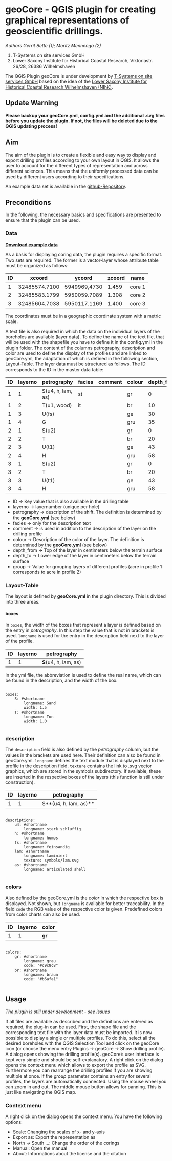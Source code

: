 # geoCore - QGIS plugin for creating graphical representations of geoscientific drillings.

*Authors Gerrit Bette (1); Moritz Mennenga (2)*

1. T-Systems on site services GmbH
2. Lower Saxony Institute for Historical Coastal Research, Viktoriastr. 26/28, 26386 Wilhelmshaven

The QGIS Plugin geoCore is under development by [T-Systems on site services GmbH](https://www.t-systems-onsite.de/) based on the idea of the [Lower Saxony Institute for Historical Coastal Research Wilhelmshaven (NIhK)](www.nihk.de).

## Update Warning
**Please backup your geoCore.yml, config.yml and the additional .svg files before you update the plugin. If not, the files will be deleted due to the QGIS updating process!**

## Aim

The aim of the plugin is to create a flexible and easy way to display and export drilling profiles according to your own layout in QGIS. It allows the user to account for the different types of representation and across different sciences. This means that the uniformly processed data can be used by different users according to their specifications.

An example data set is available in the [github-Repository](https://github.com/t-systems-on-site-services-gmbh/geoCore).


## Preconditions

In the following, the necessary basics and specifications are presented to ensure that the plugin can be used.

### Data

**[Download example data](https://github.com/t-systems-on-site-services-gmbh/geoCore/tree/master/example_data)**

As a basis for displaying coring data, the plugin requires a specific format. Two sets are required. The former is a vector-layer whose attribute table must be organized as follows:

ID |	xcoord |	ycoord |	zcoord |	name | 
| --- |-------------|-------------|-------------|-------------|
1 |	32485574.7100 |	5949969,4730 |	1.459 |	core 1
2 |	32485583.1799 |	5950059.7089 |	1.308 |	core 2
3 |	32485604.7038 |	5950117.1169 |	1.400 |	core 3


The coordinates must be in a geographic coordinate system with a metric scale.

A text file is also required in which the data on the individual layers of the boreholes are available (layer data). To define the name of the text file, that will be used with the shapefile you have to define it in the config.yml in the plugin folder. The content of the columns petrography, description and color are used to define the display of the profiles and are linked to geoCore.yml, the adaptation of which is defined in the following section, Layout-Table. The layer data must be structured as follows. The ID corresponds to the ID in the master data table:

ID |	layerno |	petrography |	facies |	comment |	colour |	depth_from |	depth_to |	group
| --- |-------------|-------------|-------------|-------------|-------------|-------------|-------------|-------------|
1 |	1 |	S(u4, h, lam, as) |	st ||		gr |	0 |	10 |	1
1 |	2 |	T(u1, wood) |	it ||		br |      	10 	| 30 |	2
1 |	3 |	U(fs) ||		|	ge |              	30 |	35 |	3
1 |	4 |	G 		|||	gru |	                  35 |	36.5 |	4
2 |	1 |	S(u2) |||			gr |              	0 |	20 |	1
2 |	2 |	T 		|||	br |	                  20 |	43 |	2
2 |	3 |	U(t1) |||			ge |              	43 |	58 |	3
2 |	4 |	H 		|||	gru |	                  58 |	90 |	4
3 |	1 |	S(u2) |||			gr |              	0 |	20 |	1
3 |	2 |	T 		|||	br |	                  20 |	43 |	2
3 |	3 |	U(t1) |||			ge |              	43 |	58 |	3
3 |	4 |	H 		|||	gru |	                  58 |	90 |	4



*    ID -> Key value that is also available in the drilling table
*    layerno -> layernumber (unique per hole)
*   petrography -> description of the shift. The definition is determined by the **geoCore.yml** (see below)
*    facies -> only for the description text
*    comment -> is used in addition to the description of the layer on the drilling profile
*    colour -> Description of the color of the layer. The definition is determined by the **geoCore.yml** (see below)
*    depth_from -> Top of the layer in centimeters below the terrain surface
*    depth_to -> Lower edge of the layer in centimeters below the terrain surface
*    group -> Value for grouping layers of different profiles (acre in profile 1 corresponds to acre in profile 2)


### Layout-Table

The layout is defined by **geoCore.yml** in the plugin directory. This is divided into three areas.

#### boxes
In  `boxes`, the width of the boxes that represent a layer is defined based on the entry in *petrography*. In this step the value that is not in brackets is used. `longname` is used for the entry in the description field next to the layer of the profile.


ID |	layerno |	petrography
| --- |-------------|-------------
1 |	1 |	**S**(u4, h, lam, as)

In the yml file, the abbreviation is used to define the real name, which can be found in the description, and the width of the box.


```{yaml}

boxes:
    S: #shortname
        longname: Sand
        width: 1.5
    T: #shortname
        longname: Ton
        width: 1.0
        
```

### description

The `description` field is also defined by the *petrography* column, but the values in the brackets are used here. Their definition can also be found in geoCore.yml. `longname` defines the text module that is displayed next to the profile in the description field. `texture` contains the link to .svg vector graphics, which are stored in the symbols subdirectory. If available, these are inserted in the respective boxes of the layers (this function is still under construction).

ID |	layerno |	petrography
| --- |-------------|-------------
1 |	1 |	S**(u4, h, lam, as)**

```{yaml}

descriptions:
    u4: #shortname
        longname: stark schluffig
    h: #shortname
        longname: humos
    fs: #shortname
        longname: feinsandig
    lam: #shortname
        longname: laminiert
        texture: symbols/lam.svg
    as: #shortname
        longname: articulated shell
        
```

### colors
Also defined by the geoCore.yml is the *color* in which the respective box is displayed. Not shown, but `longname` is available for better traceability. In the field `code` the RGB value of the respective color is given. Predefined colors from color charts can also be used.

ID |	layerno |	color
| --- |-------------|-------------
1 |	1 |	**gr**

```{yaml}

colors:
    gr: #shortname
        longname: grau
        code: "#c9c8c8"
    br: #shortname
        longname: braun
        code: "#b6afa1"
        
```

## Usage

*The plugin is still under development - see [issues](https://github.com/t-systems-on-site-services-gmbh/geoCore/issues)*

If all files are available as described and the definitions are entered as required, the plug-in can be used. First, the shape file and the corresponding text file with the layer data must be imported. It is now possible to display a single or multiple profiles. To do this, select all the desired boreholes with the QGIS Selection Tool and click on the geoCore icon (or choose the menu entry Plugins -> geoCore -> Show drilling profile). A dialog opens showing the drilling profile(s). geoCore’s user interface is kept very simple and should be self-explanatory. A right click on the dialog opens the context menu which allows to export the profile as SVG. Furthermore you can rearrange the drilling profiles if you are showing multiple at once. If the *group* parameter contains an entry for several profiles, the layers are automatically connected. Using the mouse wheel you can zoom in and out. The middle mouse button allows for panning. This is just like navigating the QGIS map.

### Context menu
A right click on the dialog opens the context menu. You have the following options:

*    Scale: Changing the scales of x- and y-axis
*    Export as: Export the representation as
*    North -> South ...: Change the order of the corings
*    Manual: Open the manual
*    About: Informations about the license and the citation

